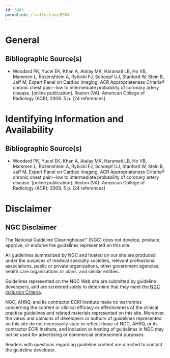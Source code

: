 ```yaml
---
id: 6983
permalink: /:collection/6983
---
```


# General

## Bibliographic Source(s)

- Woodard PK, Yucel EK, Khan A, Atalay MK, Haramati LB, Ho VB, Mammen L, Rozenshtein A, Rybicki FJ, Schoepf UJ, Stanford W, Stein B, Jaff M, Expert Panel on Cardiac Imaging. ACR Appropriateness Criteria® chronic chest pain--low to intermediate probability of coronary artery disease. [online publication]. Reston (VA): American College of Radiology (ACR); 2008. 5 p. [24 references]

# Identifying Information and Availability

## Bibliographic Source(s)

- Woodard PK, Yucel EK, Khan A, Atalay MK, Haramati LB, Ho VB, Mammen L, Rozenshtein A, Rybicki FJ, Schoepf UJ, Stanford W, Stein B, Jaff M, Expert Panel on Cardiac Imaging. ACR Appropriateness Criteria® chronic chest pain--low to intermediate probability of coronary artery disease. [online publication]. Reston (VA): American College of Radiology (ACR); 2008. 5 p. [24 references]

# Disclaimer

## NGC Disclaimer

The National Guideline Clearinghouse™ (NGC) does not develop, produce, approve, or endorse the guidelines represented on this site.

All guidelines summarized by NGC and hosted on our site are produced under the auspices of medical specialty societies, relevant professional associations, public or private organizations, other government agencies, health care organizations or plans, and similar entities.

Guidelines represented on the NGC Web site are submitted by guideline developers, and are screened solely to determine that they meet the [NGC Inclusion Criteria](/help-and-about/summaries/inclusion-criteria).

NGC, AHRQ, and its contractor ECRI Institute make no warranties concerning the content or clinical efficacy or effectiveness of the clinical practice guidelines and related materials represented on this site. Moreover, the views and opinions of developers or authors of guidelines represented on this site do not necessarily state or reflect those of NGC, AHRQ, or its contractor ECRI Institute, and inclusion or hosting of guidelines in NGC may not be used for advertising or commercial endorsement purposes.

Readers with questions regarding guideline content are directed to contact the guideline developer.

